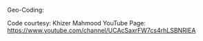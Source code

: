 Geo-Coding:

Code courtesy: Khizer Mahmood
YouTube Page: https://www.youtube.com/channel/UCAcSaxrFW7cs4rhLSBNRIEA
